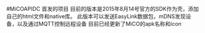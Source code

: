 #MiCOAPIDC 首发的项目
	目前的版本是2015年8月14号官方的SDK作为壳，添加自己的html文件和native库。
	此版本可以发送EasyLink数据包，mDNS发现设备，以及通过MQTT控制远程设备
	目前已经更新了MiCO的apk名称和icon

